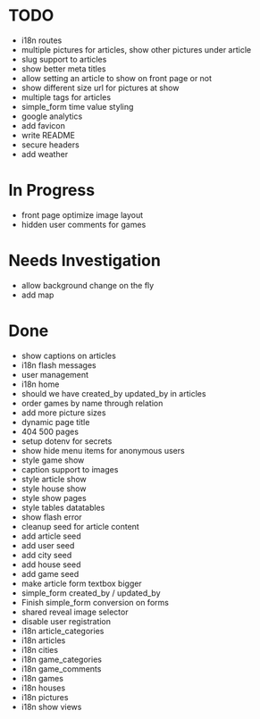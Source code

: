 
TODO
=======================

* i18n routes
* multiple pictures for articles, show other pictures under article
* slug support to articles
* show better meta titles
* allow setting an article to show on front page or not
* show different size url for pictures at show
* multiple tags for articles
* simple_form time value styling
* google analytics
* add favicon
* write README
* secure headers
* add weather


In Progress
=======================

* front page optimize image layout
* hidden user comments for games


Needs Investigation
=======================

* allow background change on the fly
* add map


Done
=======================

* show captions on articles
* i18n flash messages
* user management
* i18n home
* should we have created_by updated_by in articles
* order games by name through relation
* add more picture sizes
* dynamic page title
* 404 500 pages
* setup dotenv for secrets
* show hide menu items for anonymous users
* style game show
* caption support to images
* style article show
* style house show
* style show pages
* style tables datatables
* show flash error
* cleanup seed for article content
* add article seed
* add user seed
* add city seed
* add house seed
* add game seed
* make article form textbox bigger
* simple_form created_by / updated_by
* Finish simple_form conversion on forms
* shared reveal image selector
* disable user registration
* i18n article_categories
* i18n articles
* i18n cities
* i18n game_categories
* i18n game_comments
* i18n games
* i18n houses
* i18n pictures
* i18n show views


